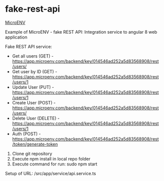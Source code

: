 # fake-rest-api


[MicroENV](https://microenv.com)

Example of MicroENV - fake REST API:
Integration service to angular 8 web application

Fake REST API service:
- Get all users (GET) - https://app.microenv.com/backend/key/014546ad252a5d83568908/rest/users/
- Get user by ID (GET) - https://app.microenv.com/backend/key/014546ad252a5d83568908/rest/users/1
- Update User (PUT) - https://app.microenv.com/backend/key/014546ad252a5d83568908/rest/users/1
- Create User (POST) - https://app.microenv.com/backend/key/014546ad252a5d83568908/rest/users/
- Delete User (DELETE) - https://app.microenv.com/backend/key/014546ad252a5d83568908/rest/users/1
- Auth (POST) - https://app.microenv.com/backend/key/014546ad252a5d83568908/rest/token/generate-token

1. Clone git repository
2. Execute npm install in local repo folder
3. Execute command for run: sudo npm start

Setup of URL: /src/app/service/api.service.ts
